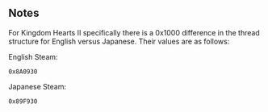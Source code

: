 ## Notes

For Kingdom Hearts II specifically there is a 0x1000 difference in the thread structure for English versus Japanese. Their values are as follows:

English Steam:
```
0x8A0930
```

Japanese Steam:
```
0x89F930
```
